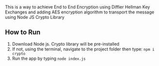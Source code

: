 This is a way to achieve End to End Encryption using Diffier Hellman Key Exchanges and adding AES encryption algorithm to transport the message using Node JS Crypto Library

## How to Run

1. Download Node js. Crypto library will be pre-installed
2. If not, using the terminal, navigate to the project folder then type: `npm i crypto`
3. Run the app by typing `node index.js`
